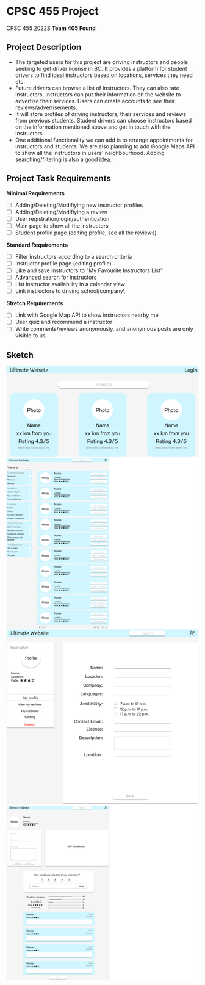# CPSC 455 Project
CPSC 455 2022S **Team 405 Found**
## Project Description
- The targeted users for this project are driving instructors and people seeking to get driver license in BC. It provides a platform for student drivers to find ideal instructors based on locations, services they need etc. 
- Future drivers can browse a list of instructors. They can also rate instructors. Instructors can put their information on the website to advertise their services. Users can create accounts to see their reviews/advertisements.
- It will store profiles of driving instructors, their services and reviews from previous students. Student drivers can choose instructors based on the information mentioned above and get in touch with the instructors. 
- One additional functionality we can add is to arrange appointments for instructors and students. We are also planning to add Google Maps API to show all the instructors in users' neighbourhood. Adding searching/filtering is also a good idea.

## Project Task Requirements
**Minimal Requirements**
  - [ ] Adding/Deleting/Modifiying new instructor profiles
  - [ ] Adding/Deleting/Modifiying a review 
  - [ ] User registration/login/authentication
 - [ ] Main page to show all the instructors
  - [ ] Student profile page (editing profile, see all the reviews)

**Standard Requirements**

  - [ ] Filter instructors according to a search criteria
  - [ ] Instructor profile page (editing profile)
  - [ ]  Like and save instructors to "My Favourite Instructors List"
  - [ ]  Advanced search for instructors
  - [ ]  List instructor availability in a calendar view
  - [ ]  Link instructors to driving school/company\
 
 **Stretch Requirements**
 

   - [ ] Link with Google Map API to show instructors nearby me
   - [ ] User quiz and recommend a instructor
   - [ ] Write comments/reviews anonymously, and anonymous posts are only visible to us

## Sketch
![Screenshot](mainPage.png)
![MainpageScrolldown](Mainpage-Scrolldown.png)
![Profile-Intructor](Profile-Intructor.png)
![Viewpage-InstructorInfoReview](Viewpage-InstructorInfoReview.png)
